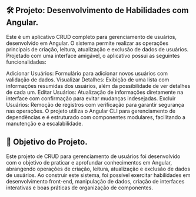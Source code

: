 🛠️ Projeto: Desenvolvimento de Habilidades com Angular.
----
Este é um aplicativo CRUD completo para gerenciamento de usuários, desenvolvido em Angular. O sistema permite realizar as operações principais de criação, leitura, atualização e exclusão de dados de usuários. Projetado com uma interface amigável, o aplicativo possui as seguintes funcionalidades:

Adicionar Usuários: Formulário para adicionar novos usuários com validação de dados.
Visualizar Detalhes: Exibição de uma lista com informações resumidas dos usuários, além da possibilidade de ver detalhes de cada um.
Editar Usuários: Atualização de informações diretamente na interface com confirmação para evitar mudanças indesejadas.
Excluir Usuários: Remoção de registros com verificação para garantir segurança nas operações.
O projeto utiliza o Angular CLI para gerenciamento de dependências e é estruturado com componentes modulares, facilitando a manutenção e a escalabilidade.

🎯 Objetivo do Projeto.
---
Este projeto de CRUD para gerenciamento de usuários foi desenvolvido com o objetivo de praticar e aprofundar conhecimentos em Angular, abrangendo operações de criação, leitura, atualização e exclusão de dados de usuários.
Ao construir este sistema, foi possível exercitar habilidades em desenvolvimento front-end, manipulação de dados, criação de interfaces interativas e boas práticas de organização de componentes.

